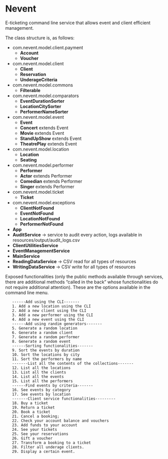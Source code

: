 # Nevent
E-ticketing command line service that allows event and client efficient management.

The class structure is, as follows:

* com.nevent.model.client.payment
    * **Account**
    * **Voucher**
* com.nevent.model.client
    * **Client**
    * **Reservation**
    * **UnderageCriteria**
* com.nevent.model.commons
    * **Filterable**
* com.nevent.model.comparators
    * **EventDurationSorter**
    * **LocationCitySorter**
    * **PerformerNameSorter**
* com.nevent.model.event
    * **Event**
    * **Concert** extends Event
    * **Movie** extends Event
    * **StandUpShow** extends Event
    * **TheatrePlay** extends Event
* com.nevent.model.location
    * **Location**
    * **Seating**
* com.nevent.model.performer
    * **Performer**
    * **Actor** extends Performer
    * **Comedian** extends Performer
    * **Singer** extends Performer
* com.nevent.model.ticket
    * **Ticket**
* com.nevent.model.exceptions
    * **ClientNotFound**
    * **EventNotFound**
    * **LocationNotFound**
    * **PerformerNotFound**
* **App**
* **AuditService** -> service to audit every action, logs available in resources/output/audit_logs.csv
* **ClientUtilitiesService**
* **EventManagementService**
* **MainService**
* **ReadingDataService** -> CSV read for all types of resources
* **WritingDataService** -> CSV write for all types of resources

Exposed functionalities (only the public methods available through services, there are additional methods “called in the back” whose functionalities do not require additional attention). These are the options available in the command line menu.

       ------Add using the CLI-------
       1. Add a new location using the CLI
       2. Add a new client using the CLI
       3. Add a new performer using the CLI
       4. Add a new event using the CLI
       ------Add using randim generators-------
       5. Generate a random location
       6. Generate a random client
       7. Generate a random performer
       8. Generate a random event
       ------Sorting functionalities-------
       9. Sort the events by duration
       10. Sort the locations by city
       11. Sort the performers by name
       -------List all the contents of the collections-------
       12. List all the locations
       13. List all the clients
       14. List all the events
       15. List all the performers
       ------Find events by criteria-------
       16. See events by category
       17. See events by location
       -------Client service functionalities---------
       18. Buy a ticket
       19. Return a ticket
       20. Book a ticket
       21. Cancel a booking;
       22. Check your account balance and vouchers
       23. Add funds to your account
       24. See your tickets
       25. See your reservations
       26. Gift a voucher
       27. Transform a booking to a ticket
       28. Filter all underage clients.
       29. Display a certain event.

     

